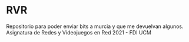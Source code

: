 # RVR
Repositorio para poder enviar bits a murcia y que me devuelvan algunos. Asignatura de Redes y Videojuegos en Red 2021 - FDI UCM 
